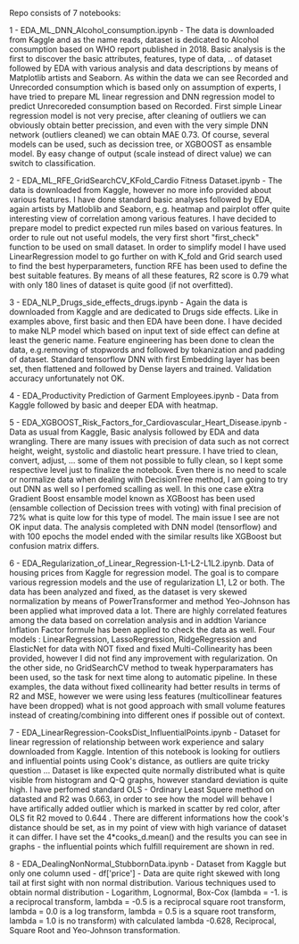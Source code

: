 Repo consists of 7 notebooks:

1 - EDA_ML_DNN_Alcohol_consumption.ipynb - The data is downloaded from Kaggle and as the name reads, dataset is dedicated to Alcohol consumption based on WHO report published in 2018. Basic analysis is the first to discover the basic attributes, features, type of data, .. of dataset followed by EDA with various analysis and data descriptions by means of Matplotlib artists and Seaborn. As within the data we can see Recorded and Unrecorded consumption which is based only on assumption of experts, I have tried to prepare ML linear regression and DNN regression model to predict Unrecoreded consumption based on Recorded. First simple Linear regression model is not very precise, after cleaning of outliers we can obviously obtain better precission, and even with the very simple DNN network (outliers cleaned) we can obtain MAE 0.73. Of course, several models can be used, such as decission tree, or XGBOOST as ensamble model. By easy change of output (scale instead of direct value) we can switch to classification. 

2 - EDA_ML_RFE_GridSearchCV_KFold_Cardio Fitness Dataset.ipynb - The data is downloaded from Kaggle, however no more info provided about various features. I have done  standard basic analyses followed by EDA, again artists by Matloblib and Seaborn, e.g. heatmap and pairplot offer quite interesting view of correlation among various features. I have decided to prepare model to predict expected run miles based on various features. In order to rule out not useful models, the very first short "first_check" function to be used on small dataset. In order to simplify model I have used LinearRegression model to go further on with K_fold and Grid search used to find the best hyperparameters, function RFE has been used to define the best suitable features. By means of all these features, R2 score is 0.79 what with only 180 lines of dataset is quite good (if not overfitted). 

3 - EDA_NLP_Drugs_side_effects_drugs.ipynb - Again the data is downloaded from Kaggle and are dedicated to Drugs side effects. Like in examples above, first basic and then EDA have been done. I have decided to make NLP model which based on input text of side effect can define at least the generic name. Feature engineering has been done to clean the data, e.g.removing of stopwords and followed by tokanization and padding of dataset. Standard tensorflow DNN with first Embedding layer has been set, then flattened and followed by Dense layers and trained. Validation accuracy unfortunately not OK. 

4 - EDA_Productivity Prediction of Garment Employees.ipynb - Data from Kaggle followed by basic and deeper EDA with heatmap. 

5 - EDA_XGBOOST_Risk_Factors_for_Cardiovascular_Heart_Disease.ipynb - Data as usual from Kaggle, Basic analysis followed by EDA and data wrangling. There are many issues with precision of data such as not correct height, weight, systolic and diastolic heart pressure. I have tried to clean, convert, adjust, ... some of them not possible to fully clean, so I kept some respective level just to finalize the notebook. Even there is no need to scale or normalize data when dealing with DecisionTree method, I am going to try out DNN as well so I perfomed scalling as well. In this one case eXtra Gradient Boost ensamble model known as XGBoost has been used (ensamble collection of Decission trees with voting) with final precision of 72% what is quite low for this type of model. The main issue I see are not OK input data. The analysis completed with DNN model (tensorflow) and with 100 epochs the model ended with the similar results like XGBoost but confusion matrix differs. 

6 - EDA_Regularization_of_Linear_Regression-L1-L2-L1L2.ipynb. Data of housing prices from Kaggle for regression model. The goal is to compare various regression models and the use of regularization L1, L2 or both. The data has been analyzed and fixed, as the dataset is very skewed normalization by means of PowerTransformer and method Yeo-Johnson has been applied what improved data a lot. There are highly correlated features among the data based on correlation analysis and in addtion Variance Inflation Factor formule has been applied to check the data as well. Four models : LinearRegression, LassoRegression, RidgeRegression and ElasticNet for data with NOT fixed and fixed Multi-Collinearity has been provided, however I did not find any improvement with regularization. On the other side, no GridSearchCV method to tweak hyperparamaters has been used, so the task for next time along to automatic pipeline. In these examples, the data without fixed collinearity had better results in terms of R2 and MSE, however we were using less features (multicollinear features have been dropped) what is not good approach with small volume features instead of creating/combining into different ones if possible out of context.

7 - EDA_LinearRegression-CooksDist_InfluentialPoints.ipynb - Dataset for linear regression of relationship between work experience and salary downloaded from Kaggle. Intention of this notebook is looking for outliers and influential points using Cook's distance, as outliers are quite tricky question ... Dataset is like expected quite normally distributed what is quite visible from histogram and Q-Q graphs, however standard deviation is quite high. I have perfomed standard OLS - Ordinary Least Squere method on datasted and R2 was 0.663, in order to see how the model will behave I have artifically added outlier which is marked in scatter by red color, after OLS fit R2 moved to 0.644 . There are different informations how the cook's distance should be set, as in my point of view with high variance of dataset it can differ. I have set the 4*cooks_d.mean() and the results you can see in graphs - the influential points which fulfill requirement are shown in red.

8 - EDA_DealingNonNormal_StubbornData.ipynb - Dataset from Kaggle but only one column used - df['price'] - Data are quite right skewed with long tail at first sight with non normal distribution. Various techniques used to obtain normal distribution - Logarithm, Lognormal, Box-Cox (lambda = -1. is a reciprocal transform, lambda = -0.5 is a reciprocal square root transform, lambda = 0.0 is a log transform, lambda = 0.5 is a square root transform, lambda = 1.0 is no transform) with calculated lambda -0.628, Reciprocal, Square Root and Yeo-Johnson transformation. 
